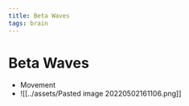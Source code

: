 ```yaml
---
title: Beta Waves
tags: brain
---
```


# Beta Waves
- Movement
- ![[../assets/Pasted image 20220502161106.png]]






























